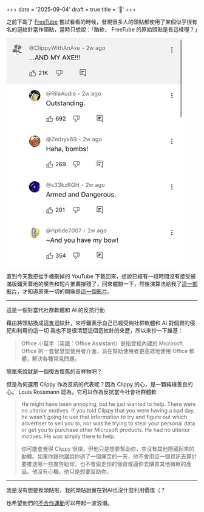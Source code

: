 +++
date = '2025-09-04'
draft = true
title = '📎'
+++

之前下載了 [FreeTube](https://freetubeapp.io/) 嘗試看看的時候，發現很多人的頭貼都使用了某個似乎很有名的迴紋針當作頭貼，當時只想說：「酷欸， FreeTube 的原始頭貼是長這樣喔？」

![different clippy](clippy-diversity.jpg)

直到今天我把從手機刪掉的 YouTube 下載回來，想說已經有一段時間沒有接受被滿版鋪天蓋地的廣告和短片推薦摧殘了，回來體驗一下，然後演算法給我了[這一部影片](https://youtu.be/0xAGUrkDsj4)，才知道原來一切的開端是[這一個影片](https://youtu.be/2_Dtmpe9qaQ)。

---

這是一個對當代社群軟體和 AI 的反抗行動

藉由將頭貼換成這隻迴紋針，來呼籲表示自己已經受夠社群軟體和 AI 對個資的侵犯和利用的這一切
我也不是很清楚這個迴紋針的來歷，所以來抄一下維基：

> Office 小幫手（英語：Office Assistant）是指曾經內建於 Microsoft Office 的一套智慧型使用者介面，旨在幫助使用者更高效地使用 Office 軟體，解決各種常見問題。

簡單來說就是一個復古懷舊的吉祥物吧？

但是為何選用 Clippy 作為反抗的代表呢？因為 Clippy 的心，是一顆純樸善良的心。 Louis Rossmann 認為，它可以作為反抗當今社會社群體軟

> He might have been annoying, but he just wanted to help. There were no ulterior motives. If you told Clippy that you were having a bad day, he wasn't going to use that information to try and figure out which advertiser to sell you to, nor was he trying to steal your personal data or get you to purchase other Microsoft products. He had no ulterior motives. He was simply there to help. 
>
> 你可能會覺得 Clippy 很煩，但他只是想要幫助你，並沒有其他隱藏起來的動機。如果你跟他講說你過了一個痛苦的一天，他不會用這一個資訊去算計要推送哪一些廣告給你，也不會偷走你的個資或逼你去購買其他微軟的產品。他沒有心機。他只是想要幫助你。

---

我是沒有想要換頭貼啦，我的頭貼說實在對AI也沒什麼利用價值（？

也希望他們的[不合作運動](https://ffyg.xyz/article/subtract/)可以帶起一波浪潮。
